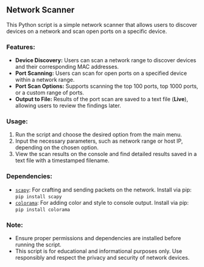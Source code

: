 ## Network Scanner

This Python script is a simple network scanner that allows users to discover devices on a network and scan open ports on a specific device.

### Features:
- **Device Discovery:** Users can scan a network range to discover devices and their corresponding MAC addresses.
- **Port Scanning:** Users can scan for open ports on a specified device within a network range.
- **Port Scan Options:** Supports scanning the top 100 ports, top 1000 ports, or a custom range of ports.
- **Output to File:** Results of the port scan are saved to a text file (**Live**), allowing users to review the findings later.

### Usage:
1. Run the script and choose the desired option from the main menu.
2. Input the necessary parameters, such as network range or host IP, depending on the chosen option.
3. View the scan results on the console and find detailed results saved in a text file with a timestamped filename.

### Dependencies:
- [`scapy`](https://pypi.org/project/scapy/): For crafting and sending packets on the network. Install via pip: `pip install scapy`
- [`colorama`](https://pypi.org/project/colorama/): For adding color and style to console output. Install via pip: `pip install colorama`

### Note:
- Ensure proper permissions and dependencies are installed before running the script.
- This script is for educational and informational purposes only. Use responsibly and respect the privacy and security of network devices.
